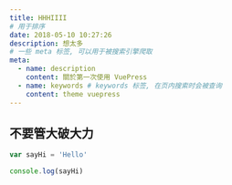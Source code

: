 ```yaml
---
title: HHHIIII
# 用于排序 
date: 2018-05-10 10:27:26
description: 想太多
# 一些 meta 标签, 可以用于被搜索引擎爬取 
meta:
  - name: description
    content: 關於第一次使用 VuePress
  - name: keywords # keywords 标签, 在页内搜索时会被查询 
    content: theme vuepress
---
```


## 不要管大破大力

```JavaScript
var sayHi = 'Hello'

console.log(sayHi)

```
